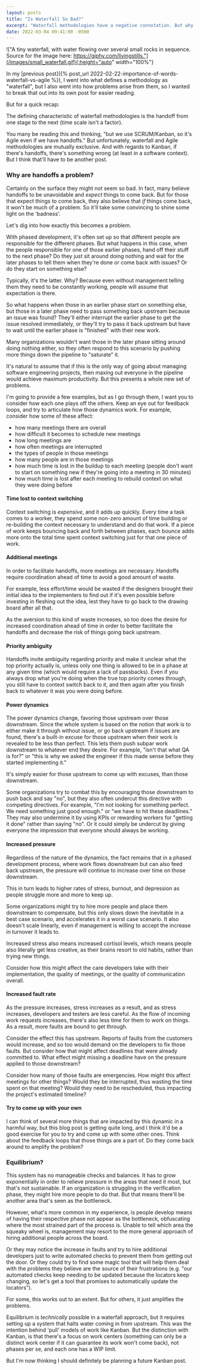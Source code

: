 ```yaml
---
layout: posts
title: "Is Waterfall So Bad?"
excerpt: "Waterfall methodologies have a negative connotation. But why is that? Is it how they were executed? Or is it inherent to what makes them 'waterfall'?"
date: 2022-03-04 09:41:00 -0500
---
```


!["A tiny waterfall, with water flowing over several small rocks in sequence. Source for the image here: https://giphy.com/livingstills."](/images/small_waterfall.gif){:height="auto" width="100%"}

In my [previous post]({% post_url 2022-02-22-importance-of-words-waterfall-vs-agile %}), I went into what defines a methodology as "waterfall", but I also went into how problems arise from them, so I wanted to break that out into its own post for easier reading.

But for a quick recap:

The defining characteristic of waterfall methodologies is the handoff from one stage to the next (time scale isn't a factor).

You many be reading this and thinking, "but we use SCRUM/Kanban, so it's Agile even if we have handoffs." But unfortunately, waterfall and Agile methodologies are mutually exclusive. And with regards to Kanban, if there's handoffs, there's something wrong (at least in a software context). But I think that'll have to be another post. 

### Why are handoffs a problem?

Certainly on the surface they might not seem so bad. In fact, many believe handoffs to be unavoidable and _expect_ things to come back. But for those that expect things to come back, they also believe that _if_ things come back, it won't be much of a problem. So it'll take some convincing to shine some light on the 'badness'.

Let's dig into how exactly this becomes a problem.

With phased development, it's often set up so that different people are responsible for the different phases. But what happens in this case, when the people responsible for one of those earlier phases, hand off their stuff to the next phase? Do they just sit around doing nothing and wait for the later phases to tell them when they're done or come back with issues? Or do they start on something else?

Typically, it's the latter. Why? Because even without management telling them they need to be constantly working, people will assume that expectation is there.

So what happens when those in an earlier phase start on something else, but those in a later phase need to pass something back upstream because an issue was found? They'll either interrupt the earlier phase to get the issue resolved immediately, or they'll try to pass it back upstream but have to wait until the earlier phase is "finished" with their new work.

Many organizations wouldn't want those in the later phase sitting around doing nothing either, so they often respond to this scenario by pushing more things down the pipeline to "saturate" it.

It's natural to assume that if this is the only way of going about managing software engineering projects, then maxing out everyone in the pipeline would achieve maximum productivity. But this presents a whole new set of problems.

I'm going to provide a few examples, but as I go through them, I want you to consider how each one plays off the others. Keep an eye out for feedback loops, and try to articulate how those dynamics work. For example, consider how some of these affect:

* how many meetings there are overall
* how difficult it becomes to schedule new meetings
* how long meetings are
* how often meetings are interrupted
* the types of people in those meetings
* how many people are in those meetings
* how much time is lost in the buildup to each meeting (people don't want to start on something new if they're going into a meeting in 30 minutes)
* how much time is lost after each meeting to rebuild context on what they were doing before

#### Time lost to context switching

Context switching is _expensive_, and it adds up quickly. Every time a task comes to a worker, they spend some non-zero amount of time building or re-building the context necessary to understand and do that work. If a piece of work keeps bouncing back and forth between phases, each bounce adds more onto the total time spent context switching just for that one piece of work.

#### Additional meetings

In order to facilitate handoffs, more meetings are necessary. Handoffs require coordination ahead of time to avoid a good amount of waste.

For example, less effort/time would be wasted if the designers brought their initial idea to the implementers to find out if it's even possible before investing in fleshing out the idea, lest they have to go back to the drawing board after all that.

As the aversion to this kind of waste increases, so too does the desire for increased coordination ahead of time in order to better facilitate the handoffs and decrease the risk of things going back upstream.

#### Priority ambiguity

Handoffs invite ambiguity regarding priority and make it unclear what the top priority actually is, unless only one thing is allowed to be in a phase at any given time (which would require a lack of passbacks). Even if you always drop what you're doing when the true top priority comes through, you still have to context switch back to it, and then again after you finish back to whatever it was you were doing before.

#### Power dynamics

The power dynamics change, favoring those upstream over those downstream. Since the whole system is based on the notion that work is to either make it through without issue, or go back upstream if issues are found, there's a built-in excuse for those upstream when their work is revealed to be less than perfect. This lets them push subpar work downstream to whatever end they desire. For example, "isn't that what QA is for?" or "this is why we asked the engineer if this made sense before they started implementing it."

It's simply easier for those upstream to come up with excuses, than those downstream.

Some organizations try to combat this by encouraging those downstream to push back and say "no", but they also often undercut this directive with competing directives. For example, "I'm not looking for something perfect. We need something just good enough." or "we have to hit these deadlines." They may also undermine it by using KPIs or rewarding workers for "getting it done" rather than saying "no". Or it could simply be undercut by giving everyone the impression that everyone should always be working.

#### Increased pressure

Regardless of the nature of the dynamics, the fact remains that in a phased development process, where work flows downstream but can also feed back upstream, the pressure will continue to increase over time on those downstream.

This in turn leads to higher rates of stress, burnout, and depression as people struggle more and more to keep up.

Some organizations might try to hire more people and place them downstream to compensate, but this only slows down the inevitable in a best case scenario, and accelerates it in a worst case scenario. It also doesn't scale linearly, even if management is willing to accept the increase in turnover it leads to.

Increased stress also means increased cortisol levels, which means people also literally get less creative, as their brains resort to old habits, rather than trying new things.

Consider how this might affect the care developers take with their implementation, the quality of meetings, or the quality of communication overall. 

#### Increased fault rate

As the pressure increases, stress increases as a result, and as stress increases, developers and testers are less careful. As the flow of incoming work requests increases, there's also less time for them to work on things. As a result, more faults are bound to get through.

Consider the effect this has upstream. Reports of faults from the customers would increase, and so too would demand on the developers to fix those faults. But consider how that might affect deadlines that were already committed to. What effect might missing a deadline have on the pressure applied to those downstream?

Consider how many of those faults are emergencies. How might this affect meetings for other things? Would they be interrupted, thus wasting the time spent on that meeting? Would they need to be rescheduled, thus impacting the project's estimated timeline?

#### Try to come up with your own

I can think of several more things that are impacted by this dynamic in a harmful way, but this blog post is getting quite long, and I think it'd be a good exercise for you to try and come up with some other ones. Think about the feedback loops that those things are a part of. Do they come back around to amplify the problem?

### Equilibrium?

This system has no manageable checks and balances. It has to grow exponentially in order to relieve pressure in the areas that need it most, but that's not sustainable. If an organization is struggling in the verification phase, they might hire more people to do that. But that means there'll be another area that's seen as the bottleneck.

However, what's more common in my experience, is people develop means of having their respective phase not appear as the bottleneck, obfuscating where the most strained part of the process is. Unable to tell which area the squeaky wheel is, management may resort to the more general approach of hiring additional people across the board.

Or they may notice the increase in faults and try to hire additional developers just to write automated checks to prevent them from getting out the door. Or they could try to find some magic tool that will help them deal with the problems they believe are the source of their frustrations (e.g. "our automated checks keep needing to be updated because the locators keep changing, so let's get a tool that promises to automatically update the locators").

For some, this works out to an extent. But for others, it just amplifies the problems.

Equilibrium is _technically_ possible in a waterfall approach, but it requires setting up a system that halts water coming in from upstream. This was the intention behind 'pull' models of work like Kanban. But the distinction with Kanban, is that there's a focus on work centers (something can only be a distinct work center if it can guarantee its work won't come back), not phases per se, and each one has a WIP limit.

But I'm now thinking I should definitely be planning a future Kanban post.
